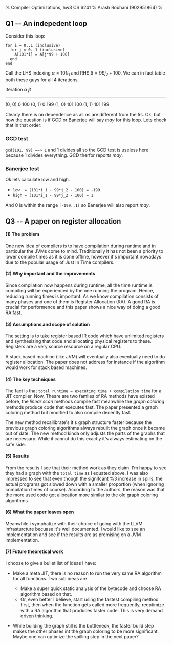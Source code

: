 % Compiler Optimizations, hw3 CS 6241
% Arash Rouhani (902951864)
%

## Q1 -- An indepedent loop

Consider this loop:

    for i = 0..1 (inclusive)
      for j = 0..1 (inclusive)
        A[101*i] = A[j*99 + 100]
      end
    end

Call the LHS indexing $\alpha = 101 i_1$ and RHS $\beta = 99 j_2 + 100$. We can
in fact table both these guys for all 4 iterations.


  Iteration      $\alpha$         $\beta$
  ---------     -----------      ---------
  (0, 0)        0                100
  (0, 1)        0                199
  (1, 0)        101              100
  (1, 1)        101              199

Clearly there is on dependence as all $\alpha$s are different from the
$\beta$s. Ok, but now the question is if GCD or Banerjee will say *may* for this
loop. Lets check that in that order:

### GCD test

`gcd(101, 99) ==> 1` and 1 divides all so the GCD test is useless here because
1 divides everything. GCD therfor reports *may*.

### Banerjee test

Ok lets calculate low and high.

  * `low  = (101*i_1 - 99*j_2 - 100) = -199`
  * `high = (101*i_1 - 99*j_2 - 100) = 1`

And 0 is within the range `[-199..1]` so Banerjee will also report *may*.

## Q3 -- A paper on register allocation

#### (1) The problem

One new idea of compilers is to have compilation during runtime and in
particular the JVMs come to mind. Traditionally it has not been a priority to
lower compile times as it is done offline, however it's important nowadays due
to the popular usage of Just In Time compilers.

#### (2) Why important and the improvements

Since compilation now happens during runtime, all the time runtime is compiling
will be experienced by the one running the program. Hence, reducing running
times is important. As we know compilation consists of many phases and one of
them is Register Allocation (RA). A good RA is crucial for performence and this
paper shows a nice way of doing a good RA fast.

#### (3) Assumptions and scope of solution

The setting is to take register based IR code which have unlimited registers
and synthesizing that code and allocating physical registers to these.
Registers are a very scarce resource on a regular CPU.

A stack based machine (like JVM) will eventually also eventually need to do
register allocation. The paper does not address for instance if the algorithm
would work for stack based machines.

#### (4) The key techniques

The fact is that `total runtime = executing time + compilation time` for a JIT
compiler. Now, Theare are two famlies of RA methods have existed before, the
*linear scan* methods compile fast meanwhile the *graph coloring* methods
produce code that executes fast. The paper presented a graph coloring method
but modified to also compile decently fast.

The new method recallibrate's it's graph structure faster because the previous
graph coloring algorithms always rebuilt the graph once it became out of date.
The new method kinda only adjusts the parts of the graphs that are necessary.
While it cannot do this exactly it's always estimating on the safe side.

#### (5) Results

From the results I see that their method work as they claim. I'm happy to see
they had a graph with the `total time` as I equated above. I was also impressed
to see that even though the signifcant %3 increase in spills, the actual
programs got slowed down with a smaller proportion (when ignoring compilation
times of course). According to the authors, the reason was that the more used
code got allocation more similar to the old graph coloring algorithms.

#### (6) What the paper leaves open

Meanwhile i symphatize with their choice of going with the LLVM infrasturcture
becuase it's well documented. I would like to see an implementation and see if the
results are as promising on a JVM implementation.

#### (7) Future theoretical work

I choose to give a bullet list of ideas I have:

  * Make a meta JIT, there is no reason to run the very same RA algorithm for
    all functions. Two sub ideas are

      * Make a super quick static analysis of the bytecode and choose RA
        algorithm based on that.
      * Or, even better I believe, start using the fastest compiling method
        first, then when the function gets called more frequently, reoptimize
        with a RA algorithm that produces faster code. This is very demand
        driven thinking.

  * While building the graph still is the bottleneck, the faster build step
    makes the other phases int the graph coloring to be more significant. Maybe
    one can optimize the spilling step in the next paper?
